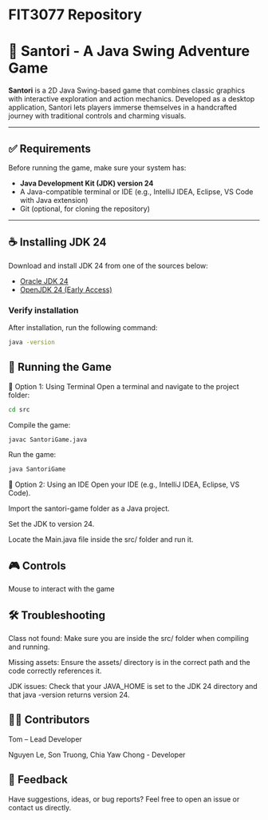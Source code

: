 # FIT3077 Repository
# 🌸 Santori - A Java Swing Adventure Game

**Santori** is a 2D Java Swing-based game that combines classic graphics with interactive exploration and action mechanics. Developed as a desktop application, Santori lets players immerse themselves in a handcrafted journey with traditional controls and charming visuals.

---

## ✅ Requirements

Before running the game, make sure your system has:

- **Java Development Kit (JDK) version 24**
- A Java-compatible terminal or IDE (e.g., IntelliJ IDEA, Eclipse, VS Code with Java extension)
- Git (optional, for cloning the repository)

---

## ☕ Installing JDK 24

Download and install JDK 24 from one of the sources below:

- [Oracle JDK 24](https://www.oracle.com/java/technologies/javase/jdk24-archive-downloads.html)
- [OpenJDK 24 (Early Access)](https://jdk.java.net/24/)

### Verify installation

After installation, run the following command:

```bash
java -version
```
## 🚀 Running the Game

🔹 Option 1: Using Terminal
Open a terminal and navigate to the project folder:

```bash
cd src
```

Compile the game:
```bash
javac SantoriGame.java
```

Run the game:
```bash
java SantoriGame
```

🔹 Option 2: Using an IDE
Open your IDE (e.g., IntelliJ IDEA, Eclipse, VS Code).

Import the santori-game folder as a Java project.

Set the JDK to version 24.

Locate the Main.java file inside the src/ folder and run it.

## 🎮 Controls
Mouse to interact with the game

## 🛠 Troubleshooting
Class not found: Make sure you are inside the src/ folder when compiling and running.

Missing assets: Ensure the assets/ directory is in the correct path and the code correctly references it.

JDK issues: Check that your JAVA_HOME is set to the JDK 24 directory and that java -version returns version 24.

## 👨‍💻 Contributors
Tom – Lead Developer

Nguyen Le, Son Truong, Chia Yaw Chong - Developer

## 💬 Feedback
Have suggestions, ideas, or bug reports?
Feel free to open an issue or contact us directly.

